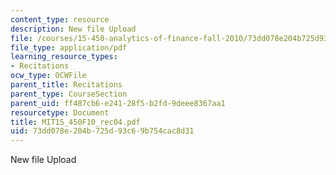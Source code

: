 ```yaml
---
content_type: resource
description: New file Upload
file: /courses/15-450-analytics-of-finance-fall-2010/73dd078e204b725d93c69b754cac8d31_MIT15_450F10_rec04.pdf
file_type: application/pdf
learning_resource_types:
- Recitations
ocw_type: OCWFile
parent_title: Recitations
parent_type: CourseSection
parent_uid: ff487cb6-e241-28f5-b2fd-9deee8367aa1
resourcetype: Document
title: MIT15_450F10_rec04.pdf
uid: 73dd078e-204b-725d-93c6-9b754cac8d31
---
```

New file Upload

